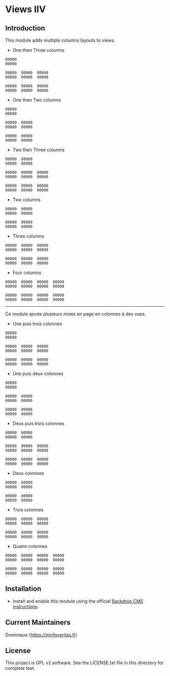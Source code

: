 # Views IIV
## Introduction

This module adds multiple columns layouts to views.
- One then Three columns
```
00000
00000

00000  00000  00000
00000  00000  00000

00000  00000  00000
00000  00000  00000
```

- One then Two columns
```
00000
00000

00000  00000
00000  00000

00000  00000
00000  00000
```

- Two then Three columns
```
00000  00000
00000  00000

00000  00000  00000
00000  00000  00000

00000  00000  00000
00000  00000  00000
```

- Two columns
```
00000  00000
00000  00000

00000  00000
00000  00000
```

- Three columns
```
00000  00000  00000
00000  00000  00000

00000  00000  00000
00000  00000  00000
```

- Four columns
```
00000  00000  00000  00000
00000  00000  00000  00000

00000  00000  00000  00000
00000  00000  00000  00000
```

-------

Ce module ajoute plusieurs mises en page en colonnes à des vues.
- Une puis trois colonnes
```
00000
00000

00000  00000  00000
00000  00000  00000

00000  00000  00000
00000  00000  00000
```

- Une puis deux colonnes
```
00000
00000

00000  00000
00000  00000

00000  00000
00000  00000
```

- Deux puis trois colonnes
```
00000  00000
00000  00000

00000  00000  00000
00000  00000  00000

00000  00000  00000
00000  00000  00000
```

- Deux colonnes
```
00000  00000
00000  00000

00000  00000
00000  00000
```

- Trois colonnes
```
00000  00000  00000
00000  00000  00000

00000  00000  00000
00000  00000  00000
```

- Quatre colonnes
```
00000  00000  00000  00000
00000  00000  00000  00000

00000  00000  00000  00000
00000  00000  00000  00000
```

## Installation

 - Install and enable this module using the official [Backdrop CMS instructions]([https://backdropcms.org/guide/modules](https://docs.backdropcms.org/documentation/extend-with-modules)).

## Current Maintainers
Dominique (https://ininfoveritas.fr)

## License

This project is GPL v2 software.
See the LICENSE.txt file in this directory for complete text.